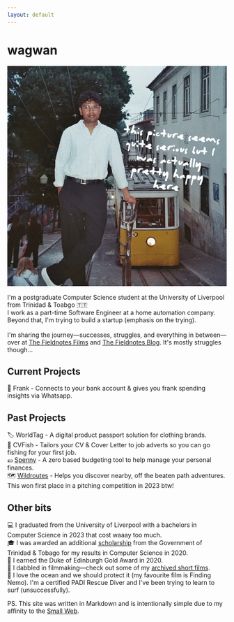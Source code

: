 ```yaml
---
layout: default
---
```


# wagwan

![image](/assets/home.webp)

I'm a postgraduate Computer Science student at the University of Liverpool from Trinidad & Toabgo 🇹🇹 <br/>
I work as a part-time Software Engineer at a home automation company. <br />
Beyond that, I'm trying to build a startup (emphasis on the trying). <br /><br />
I'm sharing the journey—successes, struggles, and everything in between—over at [The Fieldnotes Films](/films) and [The Fieldnotes Blog](/fieldnotes). It's mostly struggles though...

## Current Projects

💸 Frank - Connects to your bank account & gives you frank spending insights via Whatsapp.<br/>

## Past Projects

🏷️ WorldTag - A digital product passport solution for clothing brands.<br />
🎣 CVFish - Tailors your CV & Cover Letter to job adverts so you can go fishing for your first job.<br />
💷 [Spenny](https://github.com/marcbeep/spenny) - A zero based budgeting tool to help manage your personal finances.<br/>
🗺️ [Wildroutes](https://news.liverpool.ac.uk/2023/05/10/enterprising-students-win-design-your-future-awards/) - Helps you discover nearby, off the beaten path adventures. This won first place in a pitching competition in 2023 btw!

## Other bits

💻 I graduated from the University of Liverpool with a bachelors in Computer Science in 2023 that cost waaay too much.<br/>
🎓 I was awarded an additional [scholarship](https://napcol.bluechiptt.com/scholarships-2020/) from the Government of Trinidad & Tobago for my results in Computer Science in 2020.<br/>
🏅 I earned the Duke of Edinburgh Gold Award in 2020.<br/>
🎥 I dabbled in filmmaking—check out some of my [archived short films](https://youtube.com/@Marcbeep).<br/>
🌊 I love the ocean and we should protect it (my favourite film is Finding Nemo). I'm a certified PADI Rescue Diver and I've been trying to learn to surf (unsuccessfully).<br/>

PS. This site was written in Markdown and is intentionally simple due to my affinity to the [Small Web](https://benhoyt.com/writings/the-small-web-is-beautiful/).
